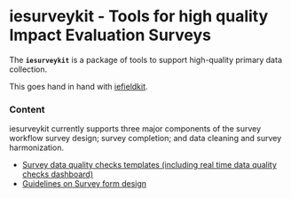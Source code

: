 # iesurveykit - Tools for high quality Impact Evaluation Surveys

The **`iesurveykit`**  is a package of tools to support high-quality primary data collection.

This goes hand in hand with [iefieldkit](https://github.com/worldbank/iefieldkit).

### Content
iesurveykit currently supports three major components of the survey workflow survey design; survey completion; and data cleaning and survey harmonization.
* [Survey data quality checks templates (including real time data quality checks dashboard)](https://github.com/dime-worldbank/iesurveykit/tree/initial-update/Survey%20Checks)
* [Guidelines on Survey form design](https://github.com/dime-worldbank/iesurveykit/tree/initial-update/Survey%20Form%20Design)
